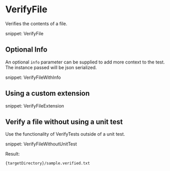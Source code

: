 # VerifyFile

Verifies the contents of a file.

snippet: VerifyFile


## Optional Info

An optional `info` parameter can be supplied to add more context to the test. The instance passed will be json serialized.

snippet: VerifyFileWithInfo


## Using a custom extension

snippet: VerifyFileExtension


## Verify a file without using a unit test

Use the functionality of VerifyTests outside of a unit test.

snippet: VerifyFileWithoutUnitTest

Result:

```
{targetDirectory}/sample.verified.txt
```